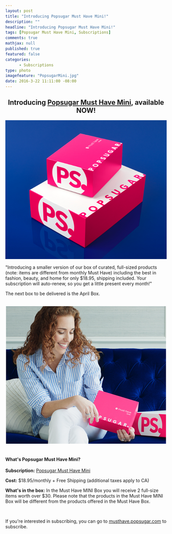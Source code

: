 ```yaml
---
layout: post
title: "Introducing Popsugar Must Have Mini!"
description: ""
headline: "Introducing Popsugar Must Have Mini!"
tags: [Popsugar Must Have Mini, Subscriptions]
comments: true
mathjax: null
published: true
featured: false
categories: 
      - Subscriptions
type: photo
imagefeature: "PopsugarMini.jpg"
date: 2016-3-22 11:11:00 -08:00
---
```


<center><H2>Introducing <a href="https://musthave.popsugar.com/p/monthly-subscription?utm_source=link&utm_medium=confirmation-page&utm_campaign=referral&utm_content=u:16301514" target="_blank">Popsugar Must Have Mini</a>, available NOW!</H2></center>

<center><a href="https://musthave.popsugar.com/p/monthly-subscription?utm_source=link&utm_medium=confirmation-page&utm_campaign=referral&utm_content=u:16301514" target="_blank">
<img src="/images/PopsugarMini.jpg" border="0" style="border:none;max-width:100%;" alt="Popsugar Must Have Mini!" />
</a></center>

<p>"Introducing a smaller version of our box of curated, full-sized products (note: items are different from monthly Must Have) including the best in fashion, beauty, and home for only $18.95, shipping included. Your subscription will auto-renew, so you get a little present every month!"</p>

<p>The next box to be delivered is the April Box.</p>

<br>

<center><a href="https://musthave.popsugar.com/p/monthly-subscription?utm_source=link&utm_medium=confirmation-page&utm_campaign=referral&utm_content=u:16301514" target="_blank">
<img src="/images/PopsugarMini2.jpg" border="0" style="border:none;max-width:100%;" alt="Popsugar Must Have Mini!" />
</a></center>

<br>

<H4>What's Popsugar Must Have Mini?</H4>

<p><b>Subscription:</b> <a href="https://musthave.popsugar.com/p/monthly-subscription?utm_source=link&utm_medium=confirmation-page&utm_campaign=referral&utm_content=u:16301514" target="_blank">Popsugar Must Have Mini</a></p>
<p><b>Cost:</b> $18.95/monthly + Free Shipping (additional taxes apply to CA)</p>
<p><b>What's in the box:</b> In the Must Have MINI Box you will receive 2 full-size items worth over $30. Please note that the products in the Must Have MINI Box will be different from the products offered in the Must Have Box.</p>
<br>

<p>If you're interested in subscribing, you can go to <a href="https://musthave.popsugar.com/p/monthly-subscription?utm_source=link&utm_medium=confirmation-page&utm_campaign=referral&utm_content=u:16301514" target="_blank">musthave.popsugar.com</a> to subscribe.</p>
